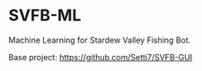 # SVFB-ML
Machine Learning for Stardew Valley Fishing Bot. 

Base project:
https://github.com/Setti7/SVFB-GUI
